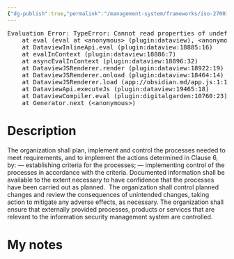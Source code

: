 ```yaml
---
{"dg-publish":true,"permalink":"/management-system/frameworks/iso-27001-2022/iso-27001-2022-8-1/","tags":["requirement"],"noteIcon":"1"}
---
```



<pre class="dataview dataview-error">Evaluation Error: TypeError: Cannot read properties of undefined (reading 'file')
    at eval (eval at &lt;anonymous&gt; (plugin:dataview), &lt;anonymous&gt;:3:24)
    at DataviewInlineApi.eval (plugin:dataview:18885:16)
    at evalInContext (plugin:dataview:18886:7)
    at asyncEvalInContext (plugin:dataview:18896:32)
    at DataviewJSRenderer.render (plugin:dataview:18922:19)
    at DataviewJSRenderer.onload (plugin:dataview:18464:14)
    at DataviewJSRenderer.load (app://obsidian.md/app.js:1:1214378)
    at DataviewApi.executeJs (plugin:dataview:19465:18)
    at DataviewCompiler.eval (plugin:digitalgarden:10760:23)
    at Generator.next (&lt;anonymous&gt;)</pre>

# Description

The organization shall plan, implement and control the processes needed to meet requirements, and to implement the actions determined in Clause 6, by: 
— establishing criteria for the processes;
 — implementing control of the processes in accordance with the criteria. 
Documented information shall be available to the extent necessary to have confidence that the processes have been carried out as planned. 
The organization shall control planned changes and review the consequences of unintended changes, taking action to mitigate any adverse effects, as necessary. 
The organization shall ensure that externally provided processes, products or services that are relevant to the information security management system are controlled.

# My notes

